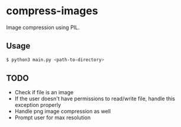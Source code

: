 # compress-images

Image compression using PIL.

## Usage

```bash
$ python3 main.py <path-to-directory>
```

## TODO

- Check if file is an image
- If the user doesn't have permissions to read/write file, handle
    this exception properly
- Handle png image compression as well
- Prompt user for max resolution
